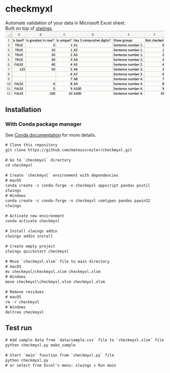 # checkmyxl
Automate validation of your data in Microsoft Excel sheet.  
Built on top of [xlwings]([https://www.xlwings.org).
![Demo gif](img/checkmyxl.gif)

## Installation
### With Conda package manager
See [Conda documentation](https://docs.conda.io) for more details.
```
# Clone this repository
git clone https://github.com/mateuszrezler/checkmyxl.git

# Go to `checkmyxl` directory
cd checkmyxl

# Create `checkmyxl` environment with dependencies
# macOS
conda create -c conda-forge -n checkmyxl appscript pandas psutil xlwings
# Windows
conda create -c conda-forge -n checkmyxl comtypes pandas pywin32 xlwings

# Activate new environment
conda activate checkmyxl

# Install xlwings addin
xlwings addin install

# Create empty project
xlwings quickstart checkmyxl

# Move `checkmyxl.xlsm` file to main directory
# macOS
mv checkmyxl/checkmyxl.xlsm checkmyxl.xlsm
# Windows
move checkmyxl\checkmyxl.xlsm checkmyxl.xlsm

# Remove residues
# macOS
rm -r checkmyxl
# Windows
deltree checkmyxl
```

## Test run
```
# Add sample data from `data/sample.csv` file to `checkmyxl.xlsm` file
python checkmyxl.py make_sample

# Start `main` function from `checkmyxl.py` file
python checkmyxl.py
# or select from Excel's menu: xlwings > Run main
```

